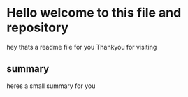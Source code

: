# Hello welcome to this file and repository

hey thats a readme file for you
Thankyou for visiting
  
## summary
heres a small summary for you
